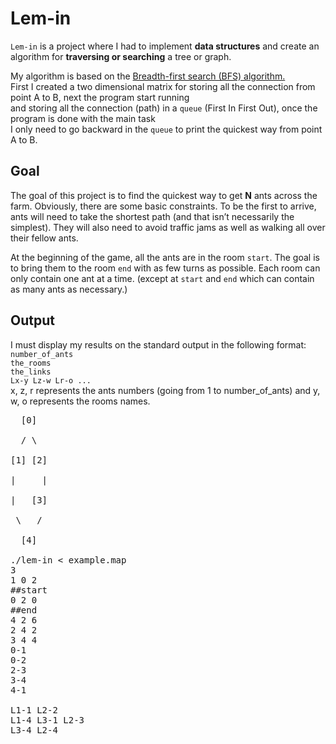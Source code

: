 # Lem-in
`Lem-in` is a project where I had to implement **data structures** and create an algorithm 
for **traversing or searching** a tree or graph.

My algorithm is based on the [Breadth-first search (BFS) algorithm.](https://en.wikipedia.org/wiki/Breadth-first_search) <br />
First I created a two dimensional matrix for storing all the connection from point A to B, next the program start running <br />
and storing all the connection (path) in a `queue` (First In First Out), once the program is done with the main task <br />
I only need to go backward in the `queue` to print the quickest way from point A to B.

## Goal
The goal of this project is to find the quickest way to get **N** ants across the farm.
Obviously, there are some basic constraints. To be the first to arrive, ants will need
to take the shortest path (and that isn’t necessarily the simplest). They will also
need to avoid traffic jams as well as walking all over their fellow ants.

At the beginning of the game, all the ants are in the room `start`. The goal is
to bring them to the room `end` with as few turns as possible. Each room can
only contain one ant at a time. (except at `start` and `end` which can contain
as many ants as necessary.)

## Output
I must display my results on the standard output in the following format: <br />
`number_of_ants`  <br />
`the_rooms`  <br />
`the_links`  <br />
`Lx-y Lz-w Lr-o ...`  <br />
x, z, r represents the ants numbers (going from 1 to number_of_ants) and y, <br />
w, o represents the rooms names. <br />
<pre>
  [0] <br />
  / \<br />
[1] [2]  <br />
|     | <br />
|   [3] <br />
 \   / <br />
  [4]
  
./lem-in < example.map
3
1 0 2
##start
0 2 0
##end
4 2 6
2 4 2
3 4 4
0-1
0-2
2-3
3-4
4-1

L1-1 L2-2
L1-4 L3-1 L2-3
L3-4 L2-4
</pre>
